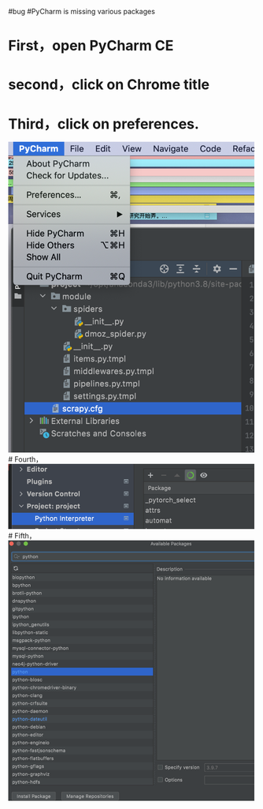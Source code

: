 #bug
#PyCharm is missing various packages
# First，open PyCharm CE
# second，click on Chrome title
# Third，click on preferences.
<img src="https://github.com/Alecia113/Mac-environment/blob/main/PyCharm/3.png" width = "500px"/>
# Fourth，
<img src = "https://github.com/Alecia113/Mac-environment/blob/main/PyCharm/4.png" width = "500px"/>
# Fifth，
<img src = "https://github.com/Alecia113/Mac-environment/blob/main/PyCharm/5.png" width = "500px"/>
